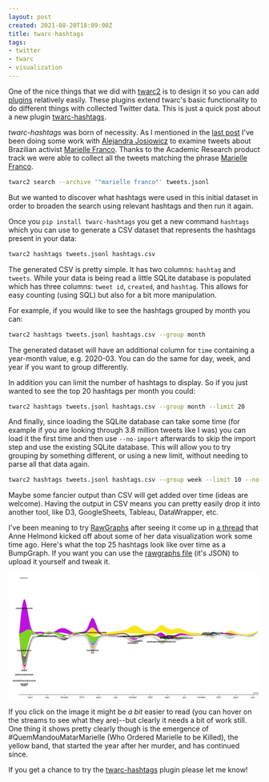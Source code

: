 ```yaml
---
layout: post
created: 2021-08-20T18:09:00Z
title: twarc-hashtags
tags:
- twitter
- twarc
- visualization
---
```


One of the nice things that we did with [twarc2] is to design it so you can add
[plugins] relatively easily. These plugins extend twarc's basic functionality
to do different things with collected Twitter data. This is just a quick post
about a new plugin [twarc-hashtags].

*twarc-hashtags* was born of necessity. As I mentioned in the [last post] I've
been doing some work with [Alejandra Josiowicz] to examine tweets about
Brazilian activist [Marielle Franco]. Thanks to the Academic Research product
track we were able to collect all the tweets matching the phrase [Marielle
Franco].

```bash
twarc2 search --archive '"marielle franco"' tweets.jsonl
```


But we wanted to discover what hashtags were used in this initial dataset in
order to broaden the search using relevant hashtags and then run it again.

Once you `pip install twarc-hashtags` you get a new command `hashtags` which
you can use to generate a CSV dataset that represents the hashtags present in
your data:

```bash
twarc2 hashtags tweets.jsonl hashtags.csv
```

The generated CSV is pretty simple. It has two columns: `hashtag` and `tweets`.
While your data is being read a little SQLite database is populated which has
three columns: `tweet id`, `created`, and `hashtag`. This allows for easy
counting (using SQL) but also for a bit more manipulation. 

For example, if you would like to see the hashtags grouped by month you
can:

```bash
twarc2 hashtags tweets.jsonl hashtags.csv --group month
```

The generated dataset will have an additional column for `time` containing
a year-month value, e.g. 2020-03. You can do the same for day, week, and year
if you want to group differently.

In addition you can limit the number of hashtags to display. So if you just
wanted to see the top 20 hashtags per month you could:

```bash
twarc2 hashtags tweets.jsonl hashtags.csv --group month --limit 20
```

And finally, since loading the SQLite database can take some time (for example
if you are looking through 3.8 million tweets like I was) you can load it the
first time and then use `--no-import` afterwards to skip the import step and
use the existing SQLite database. This will allow you to try grouping by
something different, or using a new limit, without needing to parse all that
data again.

```bash
twarc2 hashtags tweets.jsonl hashtags.csv --group week --limit 10 --no-import
```

Maybe some fancier output than CSV will get added over time (ideas are
welcome). Having the output in CSV means you can pretty easily drop it into
another tool, like D3, GoogleSheets, Tableau, DataWrapper, etc.

I've been meaning to try [RawGraphs] after seeing it come up in [a thread] that
Anne Helmond kicked off about some of her data visualization work some time
ago. Here's what the top 25 hashtags look like over time as a BumpGraph. If you
want you can use the [rawgraphs file] (it's JSON) to upload it yourself and
tweak it.

<a href="/images/marielle-franco-hashtags.svg"><img src="/images/marielle-franco-hashtags.svg" class="img-responsive"/></a>

If you click on the image it might be *a bit* easier to read (you can hover on
the streams to see what they are)--but clearly it needs a bit of work still.
One thing it shows pretty clearly though is the emergence of
#QuemMandouMatarMarielle (Who Ordered Marielle to be Killed), the yellow band,
that started the year after her murder, and has continued since.

If you get a chance to try the [twarc-hashtags] plugin please let me know!

[last post]: https://inkdroid.org/2021/08/17/delete/
[Alejandra Josiowicz]: https://twitter.com/AleJosiowicz
[Marielle Franco]: https://en.wikipedia.org/wiki/Marielle_Franco
[DataWrapper]: https://datawrapper.de
[twarc2]: https://twarc-project.readthedocs.io/en/latest/twarc2/
[plugins]: https://twarc-project.readthedocs.io/en/latest/plugins/
[twarc-hashtags]: https://pypi.org/project/twarc-hashtags/
[a thread]: https://twitter.com/silvertje/status/1180122512929280001
[rawgraphs file]: /images/marielle-franco-hashtags.rawgraphs
[RawGraphs]: https://rawgraphs.io
